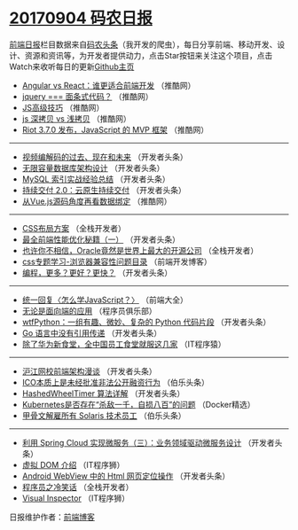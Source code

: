 # [20170904 码农日报](http://hao.caibaojian.com/date/2017/09/04)

[前端日报](http://caibaojian.com/c/news)栏目数据来自[码农头条](http://hao.caibaojian.com/)（我开发的爬虫），每日分享前端、移动开发、设计、资源和资讯等，为开发者提供动力，点击Star按钮来关注这个项目，点击Watch来收听每日的更新[Github主页](https://github.com/kujian/frontendDaily)
* [Angular vs React：谁更适合前端开发](http://hao.caibaojian.com/49989.html) （推酷网）
* [jquery === 面条式代码？](http://hao.caibaojian.com/49987.html) （推酷网）
* [JS高级技巧](http://hao.caibaojian.com/49988.html) （推酷网）
* [js 深拷贝 vs 浅拷贝](http://hao.caibaojian.com/49985.html) （推酷网）
* [Riot 3.7.0 发布，JavaScript 的 MVP 框架](http://hao.caibaojian.com/49990.html) （推酷网）

***
* [视频编解码的过去、现在和未来](http://hao.caibaojian.com/50034.html) （开发者头条）
* [无限容量数据库架构设计](http://hao.caibaojian.com/50028.html) （开发者头条）
* [MySQL 索引实战经验总结](http://hao.caibaojian.com/50039.html) （开发者头条）
* [持续交付 2.0：云原生持续交付](http://hao.caibaojian.com/50043.html) （开发者头条）
* [从Vue.js源码角度再看数据绑定](http://hao.caibaojian.com/49986.html) （推酷网）

***
* [CSS布局方案](http://hao.caibaojian.com/50067.html) （全栈开发者）
* [最全前端性能优化秘籍（一）](http://hao.caibaojian.com/50041.html) （开发者头条）
* [也许你不相信，Oracle竟然是世界上最大的开源公司](http://hao.caibaojian.com/50069.html) （全栈开发者）
* [css专题学习-浏览器兼容性问题目录](http://hao.caibaojian.com/50083.html) （前端开发博客）
* [编程，更多？更好？更快？](http://hao.caibaojian.com/50030.html) （开发者头条）

***
* [统一回复〈怎么学JavaScript？〉](http://hao.caibaojian.com/50073.html) （前端大全）
* [无论是面向端的应用](http://hao.caibaojian.com/50076.html) （程序员俱乐部）
* [wtfPython：一组有趣、微妙、复杂的 Python 代码片段](http://hao.caibaojian.com/50033.html) （开发者头条）
* [Go 语言中没有引用传递](http://hao.caibaojian.com/50045.html) （开发者头条）
* [除了华为新食堂，全中国员工食堂就服这几家](http://hao.caibaojian.com/50077.html) （IT程序猿）

***
* [沪江网校前端架构漫谈](http://hao.caibaojian.com/50046.html) （开发者头条）
* [ICO本质上是未经批准非法公开融资行为](http://hao.caibaojian.com/50078.html) （伯乐头条）
* [HashedWheelTimer 算法详解](http://hao.caibaojian.com/50035.html) （开发者头条）
* [Kubernetes是否存在“杀敌一千，自损八百”的问题](http://hao.caibaojian.com/50066.html) （Docker精选）
* [甲骨文解雇所有 Solaris 技术员工](http://hao.caibaojian.com/50079.html) （伯乐头条）

***
* [利用 Spring Cloud 实现微服务（三）：业务领域驱动微服务设计](http://hao.caibaojian.com/50036.html) （开发者头条）
* [虚拟 DOM 介绍](http://hao.caibaojian.com/50080.html) （IT程序狮）
* [Android WebView 中的 Html 网页定位操作](http://hao.caibaojian.com/50037.html) （开发者头条）
* [程序员之冷笑话](http://hao.caibaojian.com/50068.html) （全栈开发者）
* [Visual Inspector](http://hao.caibaojian.com/50082.html) （IT程序狮）

日报维护作者：[前端博客](http://caibaojian.com/) 